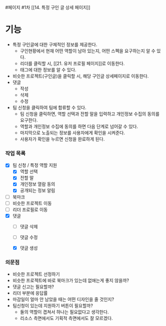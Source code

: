 #페이지 #1차 
[[14. 특정 구인 글 상세 페이지]]
# 기능
* 특정 구인글에 대한 구체적인 정보를 제공한다.
	* 구인현황에서 현재 어떤 역할이 남아 있는지, 어떤 스펙을 요구하는지 알 수 있다.
	* 리더를 클릭할 시, [[21. 유저 프로필 페이지]]로 이동한다.
	* 태그에 대한 정보를 알 수 있다.
* 비슷한 프로젝트(구인글)을 클릭할 시, 해당 구인글 상세페이지로 이동한다.
* 댓글
	* 작성
	* 삭제
	* 수정
* 팀 신청을 클릭하여 팀에 합류할 수 있다.
	* 팀 신청을 클릭하면, 역할 선택과 전할 말을 입력하고 개인정보 수집의 동의를 요구한다.
	* 역할과 개인정보 수집에 동의를 하면 다음 단계로 넘어갈 수 있다.
	* 마지막으로 노출되는 정보를 사용자에게 확인을 시켜준다.
	* 사용자가 확인을 누르면 신청을 완료하게 된다.

### 작업 목록
* [x] 팀 신청 / 특정 역할 지원
	* [x] 역할 선택
	* [x] 전할 말
	* [x] 개인정보 열람 동의
	* [x] 공개되는 정보 알림
* [ ] 북마크
* [ ] 비슷한 프로젝트 이동
* [ ] 리더 프로필로 이동
* [x] 댓글
	* [ ] 댓글 삭제
	* [ ] 댓글 수정
	* [x] 댓글 생성



### 의문점
* 비슷한 프로젝트 선정하기
* 비슷한 프로젝트에 바로 북마크가 있는데 없애는게 좋지 않을까?
* 댓글 신고는 필요할까?
* 리더 부분에 응답률
* 마감일이 얼마 안 남았을 때는 어떤 디자인을 줄 것인지?
* 팀신청이 있는데 지원하기 버튼이 필요할까?
	* 둘의 역할이 겹쳐서 하나는 필요없다고 생각한다.
	* 리소스 측면에서도 기획적 측면에서도 잘 모르겠다.
